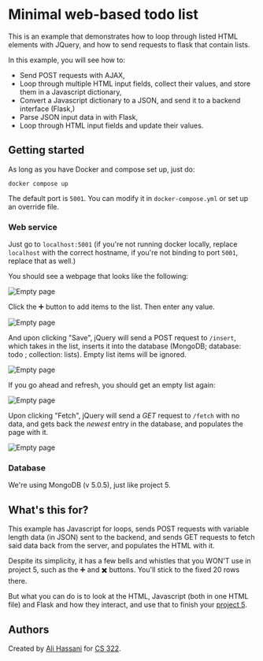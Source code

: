 # Minimal web-based todo list

This is an example that demonstrates how to loop through listed HTML elements with JQuery, and 
how to send requests to flask that contain lists.

In this example, you will see how to:

* Send POST requests with AJAX,
* Loop through multiple HTML input fields, collect their values, and store them in a Javascript dictionary,
* Convert a Javascript dictionary to a JSON, and send it to a backend interface (Flask,)
* Parse JSON input data in with Flask,
* Loop through HTML input fields and update their values.

## Getting started

As long as you have Docker and compose set up, just do:

```
docker compose up
```

The default port is `5001`.
You can modify it in `docker-compose.yml` or set up an override file.

### Web service
Just go to `localhost:5001` (if you're not running docker locally, replace `localhost` with the correct hostname, if you're not
binding to port `5001`, replace that as well.)

You should see a webpage that looks like the following:

![Empty page](assets/empty.png)


Click the :heavy_plus_sign: button to add items to the list.
Then enter any value.

![Empty page](assets/one_item.png)

And upon clicking "Save", jQuery will send a POST request to `/insert`, which takes in the list,
inserts it into the database (MongoDB; database: todo ; collection: lists).
Empty list items will be ignored.

![Empty page](assets/multiple_items.png)

If you go ahead and refresh, you should get an empty list again:

![Empty page](assets/empty.png)

Upon clicking "Fetch", jQuery will send a *GET* request to `/fetch` with no data, and gets back the _newest_
entry in the database, and populates the page with it.

![Empty page](assets/fetched_items.png)

### Database
We're using MongoDB (v 5.0.5), just like project 5.


## What's this for?
This example has Javascript for loops, sends POST requests with variable length data (in JSON) sent to the backend, and sends
GET requests to fetch said data back from the server, and populates the HTML with it.

Despite its simplicity, it has a few bells and whistles that you WON'T use in project 5, such as the :heavy_plus_sign: and
:heavy_multiplication_x: buttons. You'll stick to the fixed 20 rows there.

But what you can do is to look at the HTML, Javascript (both in one HTML file) and Flask and how they interact, and use that to
finish your [project 5](https://github.com/UO-CIS322/project-5).


## Authors
Created by [Ali Hassani](https://alihassanijr.com) for [CS 322](https://classes.cs.uoregon.edu/23W/cis322/).
